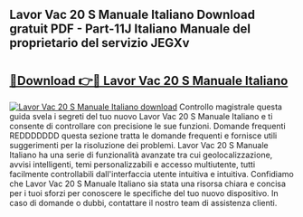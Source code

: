 ## Lavor Vac 20 S Manuale Italiano Download gratuit PDF - Part-11J Italiano Manuale del proprietario del servizio JEGXv

# <h2><a href="http://dffui7w.blite.top/?on=Lavor+Vac+20+S+Manuale+Italiano">🔗Download 👉🔴 Lavor Vac 20 S Manuale Italiano</a></h2>

[![Lavor Vac 20 S Manuale Italiano download](https://i.imgur.com/lujVjoI.png)](http://dffui7w.blite.top/?on=Lavor+Vac+20+S+Manuale+Italiano)
Controllo magistrale questa guida svela i segreti del tuo nuovo Lavor Vac 20 S Manuale Italiano e ti consente di controllare con precisione le sue funzioni. Domande frequenti REDDDDDDD questa sezione tratta le domande frequenti e fornisce utili suggerimenti per la risoluzione dei problemi. Lavor Vac 20 S Manuale Italiano ha una serie di funzionalità avanzate tra cui geolocalizzazione, avvisi intelligenti, temi personalizzabili e accesso multiutente, tutti facilmente controllabili dall'interfaccia utente intuitiva e intuitiva. Confidiamo che Lavor Vac 20 S Manuale Italiano sia stata una risorsa chiara e concisa per i tuoi sforzi per conoscere le specifiche del tuo nuovo dispositivo. In caso di domande o dubbi, contattare il nostro team di assistenza clienti.
